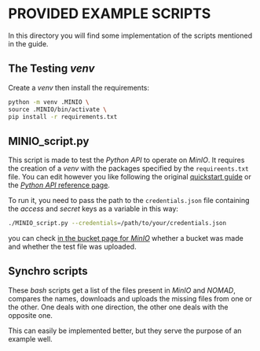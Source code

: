# PROVIDED EXAMPLE SCRIPTS

In this directory you will find some implementation of the scripts mentioned in the guide.  

## The Testing *venv*

Create a *venv* then install the requirements:

```bash
python -m venv .MINIO \
source .MINIO/bin/activate \
pip install -r requirements.txt
```

## MINIO_script.py

This script is made to test the *Python* *API* to operate on *MinIO*. It requires the creation of a *venv* with the packages specified by the `requireents.txt` file. You can edit however you like following the original [quickstart guide](https://min.io/docs/minio/linux/developers/python/minio-py.html) or the [*Python* *API* reference page](https://min.io/docs/minio/linux/developers/python/API.html).  

To run it, you need to pass the path to the `credentials.json` file containing the *access* and *secret* keys as a variable in this way:

```bash
./MINIO_script.py --credentials=/path/to/your/credentials.json
```

you can check [in the bucket page for *MinIO*](https://minio.k3s.virtualorfeo.it/buckets) whether a bucket was made and whether the test file was uploaded. 

## Synchro scripts

These *bash* scripts get a list of the files present in *MinIO* and *NOMAD*, compares the names, downloads and uploads the missing files from one or the other. One deals with one direction, the other one deals with the opposite one.  

This can easily be implemented better, but they serve the purpose of an example well.
